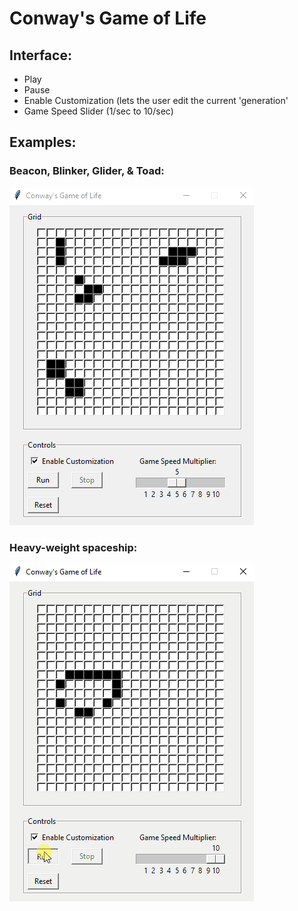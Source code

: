# Conway's Game of Life

## Interface:
- Play
- Pause
- Enable Customization (lets the user edit the current 'generation'
- Game Speed Slider (1/sec to 10/sec)

## Examples:
### Beacon, Blinker, Glider, & Toad:
![](conway_example1.gif)

### Heavy-weight spaceship:
![](conway_example2.gif)
